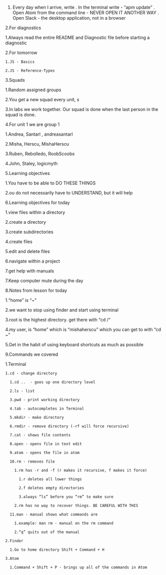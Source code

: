 1.  Every day when I arrive, write
  .   In the terminal write - “apm update”
  .   Open Atom from the command line - NEVER OPEN IT ANOTHER WAY
  .   Open Slack - the desktop application, not in a browser

2.For diagnostics

  1.Always read the entire README and Diagnostic file before starting a
    diagnostic

  2.For tomorrow

    1.JS - Basics

    2.JS - Reference-Types

3.Squads

  1.Random assigned groups

  2.You get a new squad every unit, s

  3.In labs we work together. Our squad is done when the last person in the
    squad is  done.

4.For unit 1 we are group 1

  1.Andrea, Santarl , andreasantarl

  2.Misha, Herscu, MishaHerscu

  3.Ruben, Rebolledo, RoobScoobs

  4.John, Staley, logicmyth

5.Learning objectives

  1.You have to be able to DO THESE THINGS

  2.ou do not necessarily have to UNDERSTAND, but it will help

6.Learning objectives for today

  1.view files within a directory

  2.create a directory

  3.create subdirectories

  4.create files

  5.edit and delete files

  6.navigate within a project

  7.get help with manuals

7.Keep computer mute during the day

8.Notes from lesson for today

  1.“home” is “~”

  2.we want to stop using finder and start using terminal

  3.root is the highest directory. get there with “cd /“

  4.my user, is “home” which is “mishaherscu” which you can get to with “cd ~”

  5.Get in the habit of using keyboard shortcuts as much as possible

9.Commands we covered

  1.Terminal

    1.cd - change directory

      1.cd ..  - goes up one directory level

      2.ls - list

      3.pwd - print working directory

      4.tab - autocompletes in Terminal

      5.mkdir - make directory

      6.rmdir - remove directory (-rf will force recursive)

      7.cat - shows file contents

      8.open - opens file in text edit

      9.atom - opens the file in atom

      10.rm - removes file

        1.rm has -r and -f (r makes it recursive, f makes it force)

          1.r deletes all lower things

          2.f deletes empty directories

          3.always “ls” before you “rm” to make sure

        2.rm has no way to recover things. BE CAREFUL WITH THIS

      11.man - manual shows what commands are

        1.example: man rm - manual on the rm command

        2.“q” quits out of the manual

    2.Finder

      1.Go to home directory Shift + Command + H

    3.Atom

      1.Command + Shift + P - brings up all of the commands in Atom
